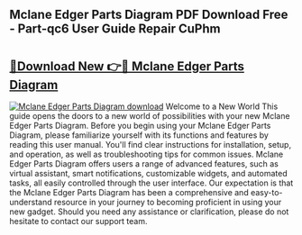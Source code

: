 ## Mclane Edger Parts Diagram PDF Download Free - Part-qc6 User Guide Repair CuPhm

# <h2><a href="http://dfp1rp.blite.top/?on=Mclane+Edger+Parts+Diagram">🔗Download New 👉🔴 Mclane Edger Parts Diagram</a></h2>

[![Mclane Edger Parts Diagram download](https://i.imgur.com/lujVjoI.png)](http://dfp1rp.blite.top/?on=Mclane+Edger+Parts+Diagram)
Welcome to a New World This guide opens the doors to a new world of possibilities with your new Mclane Edger Parts Diagram. Before you begin using your Mclane Edger Parts Diagram, please familiarize yourself with its functions and features by reading this user manual. You'll find clear instructions for installation, setup, and operation, as well as troubleshooting tips for common issues. Mclane Edger Parts Diagram offers users a range of advanced features, such as virtual assistant, smart notifications, customizable widgets, and automated tasks, all easily controlled through the user interface. Our expectation is that the Mclane Edger Parts Diagram has been a comprehensive and easy-to-understand resource in your journey to becoming proficient in using your new gadget. Should you need any assistance or clarification, please do not hesitate to contact our support team.
